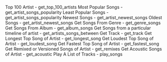 Top 100 Artist - get_top_100_artists
Most Popular Songs - get_artist_songs_popularity
Least Popular Songs - get_artist_songs_popularity
Newest Songs - get_artist_newest_songs
Oldest Songs - get_artist_newest_songs
Get Songs From Genre - get_genre_songs
Get Songs From Album - get_album_songs
Get Songs from a particular timeline of artist - get_artists_songs_between
Get Track - get_track
Get Longest Top Song of Artist - get_longest_song
Get Loudest Top Song of Artist - get_loudest_song
Get Fastest Top Song of Artist - get_fastest_song
Get Remixed or Versioned Songs of Artist - get_remixes
Get Acoustic Songs of Artist - get_acoustic
Play A List of Tracks - play_songs
